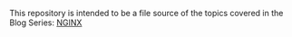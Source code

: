 This repository is intended to be a file source of the topics covered
in the Blog Series: <a href="https://blog.backspinestudios.com/tag/nginx/" target="_blank">NGINX</a>